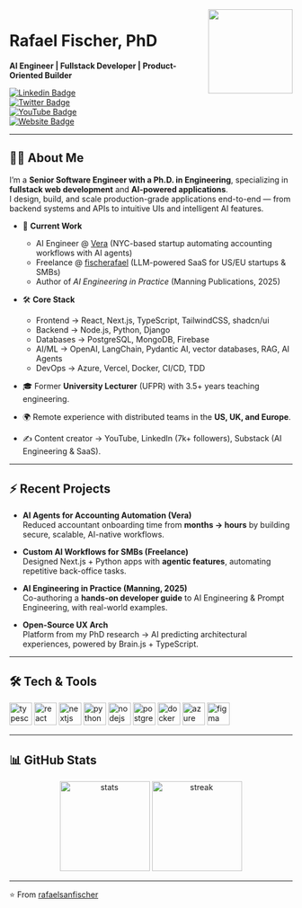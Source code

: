 <img align="right" height="150" src="https://avatars.githubusercontent.com/u/47259718?v=4"  />

# Rafael Fischer, PhD  
**AI Engineer | Fullstack Developer | Product-Oriented Builder**  

[![Linkedin Badge](https://img.shields.io/badge/-Rafael%20Fischer-blue?style=flat-square&logo=Linkedin&logoColor=white&link=https://linkedin.com/in/fischerafael)](https://linkedin.com/in/fischerafael)  
[![Twitter Badge](https://img.shields.io/badge/-@rafaelsanfischer-1DA1F2?style=flat-square&logo=twitter&logoColor=white&link=https://twitter.com/rafaelsanfischer)](https://twitter.com/rafaelsanfischer)  
[![YouTube Badge](https://img.shields.io/badge/-YouTube-c4302b?style=flat-square&logo=youtube&logoColor=white&link=https://youtube.com/@fischerafael)](https://youtube.com/@fischerafael)  
[![Website Badge](https://img.shields.io/badge/-fischerafael.com.br-000000?style=flat-square&logo=About.me&logoColor=white&link=https://fischerafael.com.br)](https://fischerafael.com.br)  

---

## 👨‍💻 About Me

I’m a **Senior Software Engineer with a Ph.D. in Engineering**, specializing in **fullstack web development** and **AI-powered applications**.  
I design, build, and scale production-grade applications end-to-end — from backend systems and APIs to intuitive UIs and intelligent AI features.  

- 🚀 **Current Work**  
  - AI Engineer @ [Vera](https://vera.com) (NYC-based startup automating accounting workflows with AI agents)  
  - Freelance @ [fischerafael](https://fischerafael.com.br) (LLM-powered SaaS for US/EU startups & SMBs)  
  - Author of *AI Engineering in Practice* (Manning Publications, 2025)  

- 🛠️ **Core Stack**  
  - Frontend → React, Next.js, TypeScript, TailwindCSS, shadcn/ui  
  - Backend → Node.js, Python, Django  
  - Databases → PostgreSQL, MongoDB, Firebase  
  - AI/ML → OpenAI, LangChain, Pydantic AI, vector databases, RAG, AI Agents  
  - DevOps → Azure, Vercel, Docker, CI/CD, TDD  

- 🎓 Former **University Lecturer** (UFPR) with 3.5+ years teaching engineering.  
- 🌍 Remote experience with distributed teams in the **US, UK, and Europe**.  
- ✍️ Content creator → YouTube, LinkedIn (7k+ followers), Substack (AI Engineering & SaaS).  

---

## ⚡ Recent Projects

- **AI Agents for Accounting Automation (Vera)**  
  Reduced accountant onboarding time from **months → hours** by building secure, scalable, AI-native workflows.  

- **Custom AI Workflows for SMBs (Freelance)**  
  Designed Next.js + Python apps with **agentic features**, automating repetitive back-office tasks.  

- **AI Engineering in Practice (Manning, 2025)**  
  Co-authoring a **hands-on developer guide** to AI Engineering & Prompt Engineering, with real-world examples.  

- **Open-Source UX Arch**  
  Platform from my PhD research → AI predicting architectural experiences, powered by Brain.js + TypeScript.  

---

## 🛠️ Tech & Tools

<div align="left">
  <img src="https://cdn.jsdelivr.net/gh/devicons/devicon/icons/typescript/typescript-original.svg" height="40" alt="typescript"/>
  <img src="https://cdn.jsdelivr.net/gh/devicons/devicon/icons/react/react-original.svg" height="40" alt="react"/>
  <img src="https://cdn.jsdelivr.net/gh/devicons/devicon/icons/nextjs/nextjs-original.svg" height="40" alt="nextjs"/>
  <img src="https://cdn.jsdelivr.net/gh/devicons/devicon/icons/python/python-original.svg" height="40" alt="python"/>
  <img src="https://cdn.jsdelivr.net/gh/devicons/devicon/icons/nodejs/nodejs-original.svg" height="40" alt="nodejs"/>
  <img src="https://cdn.jsdelivr.net/gh/devicons/devicon/icons/postgresql/postgresql-original.svg" height="40" alt="postgresql"/>
  <img src="https://cdn.jsdelivr.net/gh/devicons/devicon/icons/docker/docker-original.svg" height="40" alt="docker"/>
  <img src="https://cdn.jsdelivr.net/gh/devicons/devicon/icons/azure/azure-original.svg" height="40" alt="azure"/>
  <img src="https://cdn.jsdelivr.net/gh/devicons/devicon/icons/figma/figma-original.svg" height="40" alt="figma"/>
</div>

---

## 📊 GitHub Stats

<div align="center">
  <img src="https://github-readme-stats.vercel.app/api?username=fischerafael&show_icons=true&theme=radical" height="160" alt="stats"/>
  <img src="https://github-readme-streak-stats.herokuapp.com/?user=fischerafael&theme=radical" height="160" alt="streak"/>
</div>

---

⭐️ From [rafaelsanfischer](https://github.com/fischerafael)
